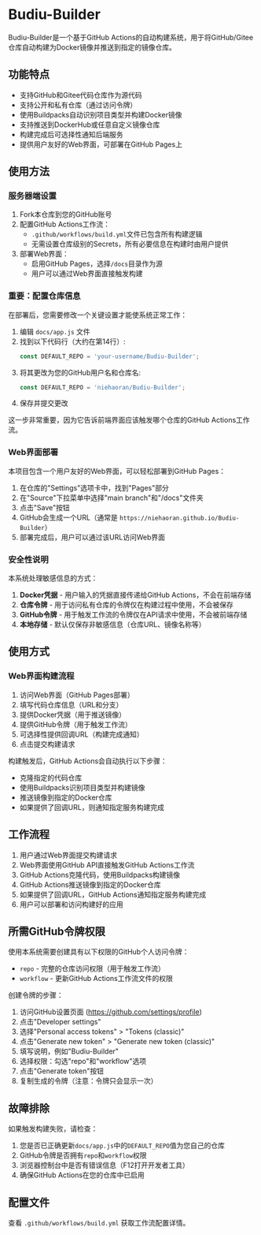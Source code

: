 # Budiu-Builder

Budiu-Builder是一个基于GitHub Actions的自动构建系统，用于将GitHub/Gitee仓库自动构建为Docker镜像并推送到指定的镜像仓库。

## 功能特点

- 支持GitHub和Gitee代码仓库作为源代码
- 支持公开和私有仓库（通过访问令牌）
- 使用Buildpacks自动识别项目类型并构建Docker镜像
- 支持推送到DockerHub或任意自定义镜像仓库
- 构建完成后可选择性通知后端服务
- 提供用户友好的Web界面，可部署在GitHub Pages上

## 使用方法

### 服务器端设置

1. Fork本仓库到您的GitHub账号
2. 配置GitHub Actions工作流：
   - `.github/workflows/build.yml`文件已包含所有构建逻辑
   - 无需设置仓库级别的Secrets，所有必要信息在构建时由用户提供
3. 部署Web界面：
   - 启用GitHub Pages，选择`/docs`目录作为源
   - 用户可以通过Web界面直接触发构建

### 重要：配置仓库信息

在部署后，您需要修改一个关键设置才能使系统正常工作：

1. 编辑 `docs/app.js` 文件
2. 找到以下代码行（大约在第14行）:
   ```javascript
   const DEFAULT_REPO = 'your-username/Budiu-Builder';
   ```
3. 将其更改为您的GitHub用户名和仓库名:
   ```javascript
   const DEFAULT_REPO = 'niehaoran/Budiu-Builder';
   ```
4. 保存并提交更改

这一步非常重要，因为它告诉前端界面应该触发哪个仓库的GitHub Actions工作流。

### Web界面部署

本项目包含一个用户友好的Web界面，可以轻松部署到GitHub Pages：

1. 在仓库的"Settings"选项卡中，找到"Pages"部分
2. 在"Source"下拉菜单中选择"main branch"和"/docs"文件夹
3. 点击"Save"按钮
4. GitHub会生成一个URL（通常是 `https://niehaoran.github.io/Budiu-Builder`）
5. 部署完成后，用户可以通过该URL访问Web界面

### 安全性说明

本系统处理敏感信息的方式：

1. **Docker凭据** - 用户输入的凭据直接传递给GitHub Actions，不会在前端存储
2. **仓库令牌** - 用于访问私有仓库的令牌仅在构建过程中使用，不会被保存
3. **GitHub令牌** - 用于触发工作流的令牌仅在API请求中使用，不会被前端存储
4. **本地存储** - 默认仅保存非敏感信息（仓库URL、镜像名称等）

## 使用方式

### Web界面构建流程

1. 访问Web界面（GitHub Pages部署）
2. 填写代码仓库信息（URL和分支）
3. 提供Docker凭据（用于推送镜像）
4. 提供GitHub令牌（用于触发工作流）
5. 可选择性提供回调URL（构建完成通知）
6. 点击提交构建请求

构建触发后，GitHub Actions会自动执行以下步骤：
- 克隆指定的代码仓库
- 使用Buildpacks识别项目类型并构建镜像
- 推送镜像到指定的Docker仓库
- 如果提供了回调URL，则通知指定服务构建完成

## 工作流程

1. 用户通过Web界面提交构建请求
2. Web界面使用GitHub API直接触发GitHub Actions工作流
3. GitHub Actions克隆代码，使用Buildpacks构建镜像
4. GitHub Actions推送镜像到指定的Docker仓库
5. 如果提供了回调URL，GitHub Actions通知指定服务构建完成
6. 用户可以部署和访问构建好的应用

## 所需GitHub令牌权限

使用本系统需要创建具有以下权限的GitHub个人访问令牌：

- `repo` - 完整的仓库访问权限（用于触发工作流）
- `workflow` - 更新GitHub Actions工作流文件的权限

创建令牌的步骤：
1. 访问GitHub设置页面 (https://github.com/settings/profile)
2. 点击"Developer settings"
3. 选择"Personal access tokens" > "Tokens (classic)"
4. 点击"Generate new token" > "Generate new token (classic)"
5. 填写说明，例如"Budiu-Builder"
6. 选择权限：勾选"repo"和"workflow"选项
7. 点击"Generate token"按钮
8. 复制生成的令牌（注意：令牌只会显示一次）

## 故障排除

如果触发构建失败，请检查：

1. 您是否已正确更新`docs/app.js`中的`DEFAULT_REPO`值为您自己的仓库
2. GitHub令牌是否拥有`repo`和`workflow`权限
3. 浏览器控制台中是否有错误信息（F12打开开发者工具）
4. 确保GitHub Actions在您的仓库中已启用

## 配置文件

查看 `.github/workflows/build.yml` 获取工作流配置详情。
